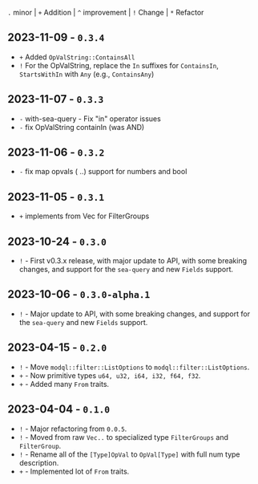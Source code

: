 
`.` minor | `+` Addition | `^` improvement | `!` Change | `*` Refactor

## 2023-11-09 - `0.3.4`

- `+` Added `OpValString::ContainsAll`
- `!` For the OpValString, replace the `In` suffixes for `ContainsIn`, `StartsWithIn` with `Any` (e.g., `ContainsAny`)

## 2023-11-07 - `0.3.3`

- `-` with-sea-query - Fix "in" operator issues
- `-` fix OpValString containIn (was AND)

## 2023-11-06 - `0.3.2`

- `-` fix map opvals ( ..) support for numbers and bool

## 2023-11-05 - `0.3.1`

- `+` implements from Vec<F> for FilterGroups

## 2023-10-24 - `0.3.0`

- `!` - First v0.3.x release, with major update to API, with some breaking changes, and support for the `sea-query` and new `Fields` support.

## 2023-10-06 - `0.3.0-alpha.1`

- `!` - Major update to API, with some breaking changes, and support for the `sea-query` and new `Fields` support.

## 2023-04-15 - `0.2.0`

- `!` - Move `modql::filter::ListOptions` to `modql::filter::ListOptions`.
- `+` - Now primitive types `u64, u32, i64, i32, f64, f32`.
- `+` - Added many `From` traits.

## 2023-04-04 - `0.1.0`

- `!` - Major refactoring from `0.0.5`. 
- `!` - Moved from raw `Vec..` to specialized type `FilterGroups` and `FilterGroup`.
- `!` - Rename all of the `[Type]OpVal` to `OpVal[Type]` with full num type description. 
- `+` - Implemented lot of `From` traits.